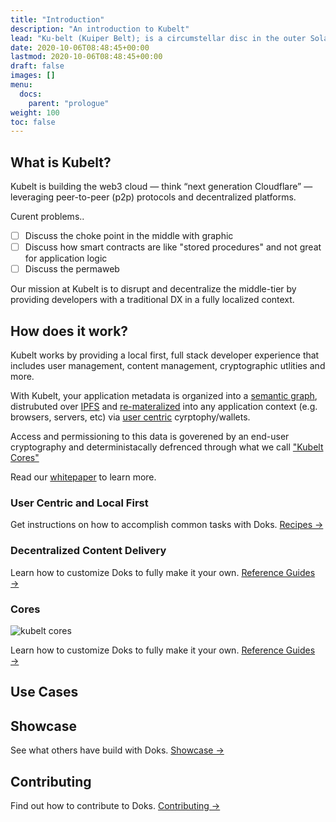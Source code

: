 ```yaml
---
title: "Introduction"
description: "An introduction to Kubelt"
lead: "Ku·belt (Kuiper Belt); is a circumstellar disc in the outer Solar System, extending from the orbit of Neptune at 30 astronomical units to approximately 50 AU from the Sun."
date: 2020-10-06T08:48:45+00:00
lastmod: 2020-10-06T08:48:45+00:00
draft: false
images: []
menu:
  docs:
    parent: "prologue"
weight: 100
toc: false
---
```


## What is Kubelt?

Kubelt is building the web3 cloud — think “next generation Cloudflare” — leveraging peer-to-peer (p2p) protocols and decentralized platforms.

Curent problems..

- [ ] Discuss the choke point in the middle with graphic
- [ ] Discuss how smart contracts are like "stored procedures" and not great for application logic
- [ ] Discuss the permaweb

Our mission at Kubelt is to disrupt and decentralize the middle-tier by providing developers with a traditional DX in a fully localized context.

## How does it work?

Kubelt works by providing a local first, full stack developer experience that includes user management, content management, cryptographic utlities and more.

With Kubelt, your application metadata is organized into a [semantic graph](https://en.wikipedia.org/wiki/Abstract_semantic_graph), distrubuted over [IPFS](https://ipfs.io) and [re-materalized](#decentralized-cdn) into any application context (e.g. browsers, servers, etc) via [user centric](#user-centric) cyrptophy/wallets.

Access and permissioning to this data is goverened by an end-user cryptography and deterministacally defrenced through what we call ["Kubelt Cores"](#cores)

Read our [whitepaper](http://ipfs.io/ipfs/QmNfXy5uCQjEWabnAsvJJPGkKNc6wSZu9M9w2cNxQ8WTo8) to learn more.

### User Centric and Local First

Get instructions on how to accomplish common tasks with Doks. [Recipes →](https://getdoks.org/docs/recipes/project-configuration/)

### Decentralized Content Delivery

Learn how to customize Doks to fully make it your own. [Reference Guides →](https://getdoks.org/docs/reference-guides/security/)

### Cores

![kubelt cores](https://ipfs.io/ipfs/QmTwwzAE4rbuYsWK2bjBxVmuJVTTHEuetVDCBHiuhLzgAH?filename=kubeltcores.png)

Learn how to customize Doks to fully make it your own. [Reference Guides →](https://getdoks.org/docs/reference-guides/security/)

## Use Cases

## Showcase

See what others have build with Doks. [Showcase →](https://getdoks.org/showcase/electric-blocks/)

## Contributing

Find out how to contribute to Doks. [Contributing →](https://getdoks.org/docs/contributing/how-to-contribute/)
